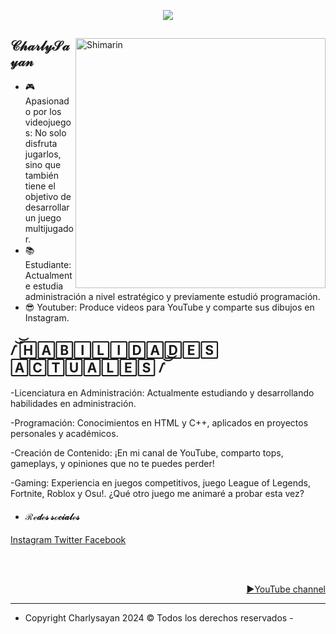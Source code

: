 <p align = center ><img src="https://i.imgur.com/kwClhe1.png"> </p>

<div>

<img align="right" width="400" alt="Shimarin" src="https://i.pinimg.com/736x/d2/9e/11/d29e118b29b4e4b978cc8b03ebf8624d.jpg"/>

<h2>  𝒞𝒽𝒶𝓇𝓁𝓎𝒮𝒶𝓎𝒶𝓃 </h2>
  
- 🎮 Apasionado por los videojuegos: No solo disfruta jugarlos, sino que también tiene el objetivo de desarrollar un juego multijugador.
- 📚 Estudiante: Actualmente estudia administración a nivel estratégico y previamente estudió programación. 
- 😎 Youtuber: Produce videos para YouTube y comparte sus dibujos en Instagram.
  
<h2> /̽͝͝ 🄷🄰🄱🄸🄻🄸🄳🄰🄳🄴🅂 🄰🄲🅃🅄🄰🄻🄴🅂 /̽͝͝ </h2>
  

-Licenciatura en Administración: Actualmente estudiando y desarrollando habilidades en administración.

-Programación: Conocimientos en HTML y C++, aplicados en proyectos personales y académicos.

-Creación de Contenido: ¡En mi canal de YouTube, comparto tops, gameplays, y opiniones que no te puedes perder!

-Gaming: Experiencia en juegos competitivos, juego League of Legends, Fortnite, Roblox y Osu!. ¿Qué otro juego me animaré a probar esta vez?
  
- <h4> ℛℯ𝒹ℯ𝓈 𝓈ℴ𝒸𝒾𝒶𝓁ℯ𝓈 </h4>
 <a href= "https://www.instagram.com/charlysayan/"> Instagram </a>
 <a href= "https://x.com/ELCHARLYSAYAYIN?t=m4A45vgcCtYs8E9_HKfb9Q&s=09"> Twitter </a>
 <a href= "https://www.facebook.com/profile.php?id=100064713524391"> Facebook </a>
  
  </br></br>
  
<div align="right">
<a href="UCoshN9f0MF4FnZQNRrgP2Ug">▶️YouTube channel</a>
  </div>
  </div>

------
- Copyright​ Charlysayan 2024 © Todos los derechos reservados -

